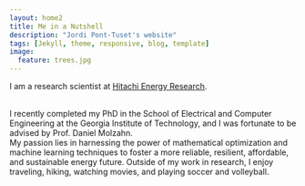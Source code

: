 ```yaml
---
layout: home2
title: Me in a Nutshell
description: "Jordi Pont-Tuset's website"
tags: [Jekyll, theme, responsive, blog, template]
image:
  feature: trees.jpg
---
```


I am a research scientist at <a href="https://www.hitachienergy.com/us/en" target="_blank">Hitachi Energy Research</a>.

<br />
I recently completed my PhD in the School of Electrical and Computer Engineering at the Georgia Institute of Technology, and I was fortunate to be advised by Prof. <a href="https://molzahn.github.io/index.html" target="_blank"></a>Daniel Molzahn.
<br />
My passion lies in harnessing the power of mathematical optimization and machine learning techniques to foster a more reliable, resilient, affordable, and sustainable energy future. Outside of my work in research, I enjoy traveling, hiking, watching movies, and playing soccer and volleyball.
<br />


